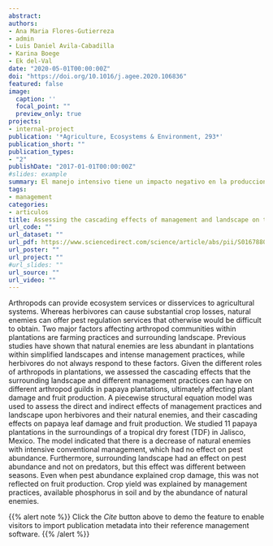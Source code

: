 ```yaml
---
abstract: 
authors:
- Ana Maria Flores-Gutierreza
- admin 
- Luis Daniel Avila-Cabadilla
- Karina Boege 
- Ek del-Val 
date: "2020-05-01T00:00:00Z"
doi: "https://doi.org/10.1016/j.agee.2020.106836"
featured: false
image:
  caption: ''
  focal_point: ""
  preview_only: true
projects:
- internal-project
publication: '*Agriculture, Ecosystems & Environment, 293*'
publication_short: ""
publication_types:
- "2"
publishDate: "2017-01-01T00:00:00Z"
#slides: example
summary: El manejo intensivo tiene un impacto negativo en la produccion de papaya y sus enemigos naturales.
tags:
- management
categories: 
- articulos
title: Assessing the cascading effects of management and landscape on the arthropod guilds occurring in papaya plantations
url_code: ""
url_dataset: ""
url_pdf: https://www.sciencedirect.com/science/article/abs/pii/S0167880920300219
url_poster: ""
url_project: ""
#url_slides: ""
url_source: ""
url_video: ""
---
```


Arthropods can provide ecosystem services or disservices to agricultural systems. Whereas herbivores can cause substantial crop losses, natural enemies can offer pest regulation services that otherwise would be difficult to obtain. Two major factors affecting arthropod communities within plantations are farming practices and surrounding landscape. Previous studies have shown that natural enemies are less abundant in plantations within simplified landscapes and intense management practices, while herbivores do not always respond to these factors. Given the different roles of arthropods in plantations, we assessed the cascading effects that the surrounding landscape and different management practices can have on different arthropod guilds in papaya plantations, ultimately affecting plant damage and fruit production. A piecewise structural equation model was used to assess the direct and indirect effects of management practices and landscape upon herbivores and their natural enemies, and their cascading effects on papaya leaf damage and fruit production. We studied 11 papaya plantations in the surroundings of a tropical dry forest (TDF) in Jalisco, Mexico. The model indicated that there is a decrease of natural enemies with intensive conventional management, which had no effect on pest abundance. Furthermore, surrounding landscape had an effect on pest abundance and not on predators, but this effect was different between seasons. Even when pest abundance explained crop damage, this was not reflected on fruit production. Crop yield was explained by management practices, available phosphorus in soil and by the abundance of natural enemies.

{{% alert note %}}
Click the *Cite* button above to demo the feature to enable visitors to import publication metadata into their reference management software.
{{% /alert %}}

